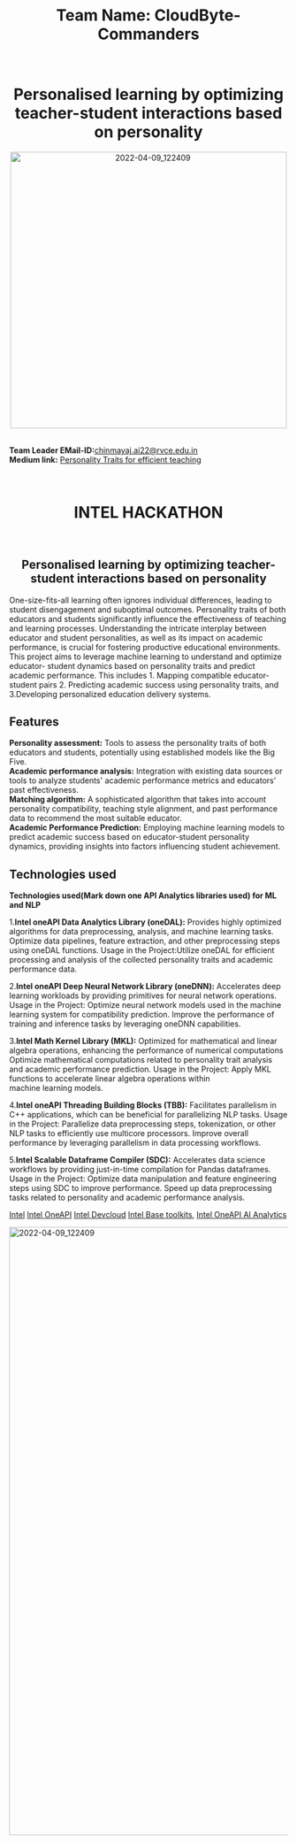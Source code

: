 <div align="center">
   <centre><h1>Team Name: CloudByte-Commanders</h1></centre><br />
<centre><h1>Personalised learning by optimizing teacher-student interactions based on personality</h1></centre>
 <img width="500" alt="2022-04-09_122409" src="https://github.com/CodeeDharani/Hack2skill-Intel-OneAPI-Hackathon-AI-Analytics-toolkits-Human-fertility/assets/110709707/6ef83656-060c-4e54-86de-964bc64a1b0c"> 
   </div>
   
   <br />
   
  **Team Leader EMail-ID:**[chinmayaj.ai22@rvce.edu.in](www.chinmayaj.ai22@rvce.edu.in)<br />
  **Medium link:** [ Personality Traits for efficient teaching](https://medium.com/@imtanusri/personality-traits-that-help-students-and-teachers-for-better-learning-and-teaching-ca80afbaa09c)
   
   
   <br />
   
   
<div align="center">
     <center><h1>INTEL HACKATHON</h1></center><br />
  <centre><h2>Personalised learning by optimizing teacher-student interactions based on personality</h2></centre>

</div>

  



<p>
  One-size-fits-all learning often ignores individual differences, leading to student
disengagement and suboptimal outcomes. Personality traits of both educators and
students significantly influence the effectiveness of teaching and learning processes.
Understanding the intricate interplay between educator and student personalities, as
well as its impact on academic performance, is crucial for fostering productive
educational environments. 
This project aims to leverage machine learning to understand and optimize educator-
student dynamics based on personality traits and predict academic performance. This
includes
1. Mapping compatible educator-student pairs
2. Predicting academic success using personality traits, and 
3.Developing personalized education delivery systems.
  <br />
<h2>Features</h2>
  
**Personality assessment:** Tools to assess the personality traits of both educators and students, potentially using established models like the Big Five.<br /> 
**Academic performance analysis:** Integration with existing data sources or tools to analyze students' academic performance metrics and educators' past effectiveness.<br />
**Matching algorithm:** A sophisticated algorithm that takes into account personality compatibility, teaching style alignment, and past performance data to recommend the most suitable educator.<br />
**Academic Performance Prediction:** Employing machine learning models to predict academic success based on educator-student personality dynamics, providing insights into factors influencing student achievement.<br />

<h2>Technologies used</h2>

 **Technologies used(Mark down one API Analytics libraries used) for ML and NLP**
<p>
1.<strong>Intel oneAPI Data Analytics Library (oneDAL):</strong> Provides highly optimized algorithms for data preprocessing, analysis, and machine learning tasks. Optimize data pipelines, feature extraction, and other preprocessing steps using oneDAL functions. Usage in the Project:Utilize oneDAL for efficient processing and analysis of the collected personality traits and academic performance data.

2.<strong>Intel oneAPI Deep Neural Network Library (oneDNN):</strong> Accelerates deep learning workloads by providing primitives for neural network operations. Usage in the Project: Optimize neural network models used in the machine learning system for compatibility prediction. Improve the performance of training and inference tasks by leveraging oneDNN capabilities.

3.<strong>Intel Math Kernel Library (MKL):</strong> Optimized for mathematical and linear algebra operations, enhancing the performance of numerical computations Optimize mathematical computations related to personality trait analysis and academic performance prediction. Usage in the Project: Apply MKL functions to accelerate linear algebra operations within machine learning models.

4.<strong>Intel oneAPI Threading Building Blocks (TBB):</strong> Facilitates parallelism in C++ applications, which can be beneficial for parallelizing NLP tasks.
Usage in the Project: Parallelize data preprocessing steps, tokenization, or other NLP tasks to efficiently use multicore processors. Improve overall performance by leveraging parallelism in data processing workflows.

5.<strong>Intel Scalable Dataframe Compiler (SDC):</strong> Accelerates data science workflows by providing just-in-time compilation for Pandas dataframes. Usage in the Project: Optimize data manipulation and feature engineering steps using SDC to improve performance. Speed up data preprocessing tasks related to personality and academic performance analysis.
  
  </p>
  
[Intel](https://www.intel.in/content/www/in/en/homepage.html) 
[Intel OneAPI](https://www.intel.com/content/www/us/en/developer/tools/oneapi/overview.html) 
[Intel Devcloud](https://www.intel.com/content/www/us/en/developer/tools/devcloud/overview.html)
[Intel Base toolkits](https://www.intel.com/content/www/us/en/developer/tools/oneapi/base-toolkit.html), 
[Intel OneAPI AI Analytics](https://www.intel.com/content/www/us/en/developer/tools/oneapi/ai-analytics-toolkit.html)

  


<img width="1100" alt="2022-04-09_122409" src="https://mms.businesswire.com/media/20221216005068/en/1667146/4/oneAPI_multiarchitecture_image.jpg">
